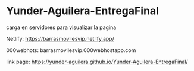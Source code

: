 # Yunder-Aguilera-EntregaFinal

carga en servidores para visualizar la pagina

Netlify:
https://barrasmovilesvip.netlify.app/

000webhots: 
barrasmovilesvip.000webhostapp.com

link page:
https://yunder-aguilera.github.io/Yunder-Aguilera-EntregaFinal/

